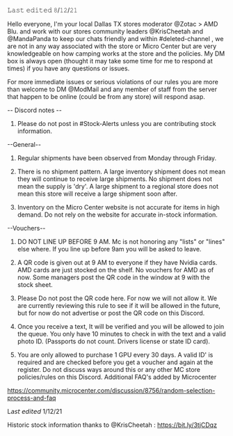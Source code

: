 𝙻𝚊𝚜𝚝 𝚎𝚍𝚒𝚝𝚎𝚍  𝟾/𝟷𝟸/𝟸𝟷

Hello everyone, I'm your local Dallas TX stores moderator @Zotac > AMD  Blu. and work with our stores community leaders @KrisCheetah and @MandaPanda to keep our chats friendly and within #deleted-channel , we are not in any way associated with the store or Micro Center but are very knowledgeable on how camping works at the store and the policies. My DM box is always open (thought it may take some time for me to respond at times) if you have any questions or issues.

For more immediate issues or serious violations of our rules you are more than welcome to DM @ModMail  and any member of staff from the server that happen to be online (could be from any store) will respond asap.

-- Discord notes --

1) Please do not post in #Stock-Alerts unless you are contributing stock information.

--General--

1) Regular shipments have been observed from Monday through Friday.

2) There is no shipment pattern. A large inventory shipment does not mean they will continue to receive large shipments. No shipment does not mean the supply is 'dry'. A large shipment to a regional store does not mean this store will receive a large shipment soon after.

3) Inventory on the Micro Center website is not accurate for items in high demand. Do not rely on the website for accurate in-stock information.

--Vouchers--

1)  DO NOT LINE UP BEFORE 9 AM. Mc is not honoring any "lists" or "lines" else where. If you line up before 9am you will be asked to leave. 

2) A QR code is given out at 9 AM to everyone if they have Nvidia cards. AMD cards are just stocked on the shelf. No vouchers for AMD as of now. Some managers post the QR code in the window at 9 with the stock sheet. 
3)  Please Do not post the QR code here. For now we will not allow it.  We are currently reviewing this rule to see if it will be allowed in the future, but for now do not advertise or post the QR code on this Discord.

4) Once you receive a text, It will be verified and you will be allowed to join the queue. You only have 10 minutes to check in with the text and a valid photo ID. (Passports do not count. Drivers license or state ID card).

5) You are only allowed to purchase 1 GPU every 30 days. A valid ID' is required and are checked before you get a voucher and again at the register. Do not discuss ways around this or any other MC store policies/rules on this Discord. 
Additional FAQ's added by Microcenter


https://community.microcenter.com/discussion/8756/random-selection-process-and-faq

L𝘢𝘴𝘵 𝘦𝘥𝘪𝘵𝘦𝘥 1/12/21

Historic stock information thanks to @KrisCheetah :  https://bit.ly/3tjCDqz